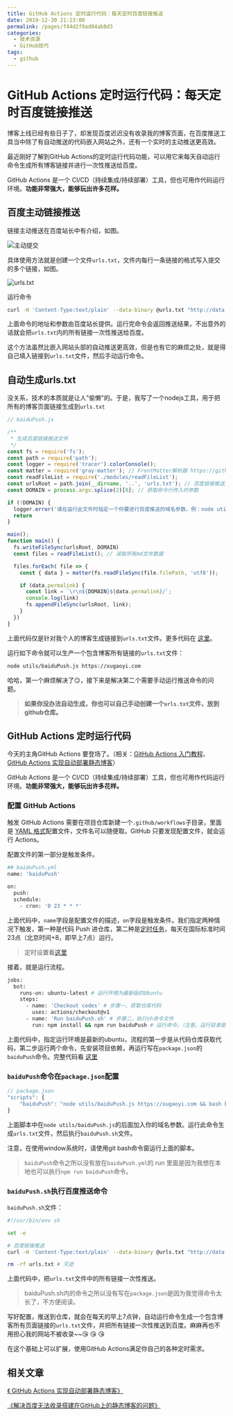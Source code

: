 ```yaml
---
title: GitHub Actions 定时运行代码：每天定时百度链接推送
date: 2019-12-30 21:23:00
permalink: /pages/f44d2f9ad04ab8d3
categories: 
  - 技术资源
  - GitHub技巧
tags: 
  - github
---
```

#  GitHub Actions 定时运行代码：每天定时百度链接推送

博客上线已经有些日子了，却发现百度迟迟没有收录我的博客页面，在百度推送工具当中除了有自动推送的代码嵌入网站之外，还有一个实时的主动推送更高效。

最近刚好了解到GitHub Actions的定时运行代码功能，可以用它来每天自动运行命令生成所有博客链接并进行一次性推送给百度。

GitHub Actions 是一个 CI/CD（持续集成/持续部署）工具，但也可用作代码运行环境。**功能非常强大，能够玩出许多花样。**

<!-- more -->

## 百度主动链接推送

链接主动推送在百度站长中有介绍，如图。

![主动提交](https://cdn.jsdelivr.net/gh/xugaoyi/image_store/blog/20200103124306.png)

具体使用方法就是创建一个文件`urls.txt`，文件内每行一条链接的格式写入提交的多个链接，如图。

![urls.txt](https://cdn.jsdelivr.net/gh/xugaoyi/image_store/blog/20200103124305.png)

运行命令

```sh
curl -H 'Content-Type:text/plain' --data-binary @urls.txt "http://data.zz.baidu.com/urls?site=xugaoyi.com&token=T5PEAzhG*****"
```

上面命令的地址和参数由百度站长提供。运行完命令会返回推送结果，不出意外的话就会把`urls.txt`内的所有链接一次性推送给百度。

这个方法虽然比嵌入网站头部的自动推送更高效，但是也有它的麻烦之处，就是得自己填入链接到`urls.txt`文件，然后手动运行命令。



## 自动生成urls.txt

没关系，技术的本质就是让人"偷懒"的。于是，我写了一个nodejs工具，用于把所有的博客页面链接生成到`urls.txt`

```js
// baiduPush.js

/**
 * 生成百度链接推送文件
 */
const fs = require('fs');
const path = require('path');
const logger = require('tracer').colorConsole();
const matter = require('gray-matter'); // FrontMatter解析器 https://github.com/jonschlinkert/gray-matter
const readFileList = require('./modules/readFileList');
const urlsRoot = path.join(__dirname, '..', 'urls.txt'); // 百度链接推送文件
const DOMAIN = process.argv.splice(2)[0]; // 获取命令行传入的参数

if (!DOMAIN) {
  logger.error('请在运行此文件时指定一个你要进行百度推送的域名参数，例：node utils/baiduPush.js https://xugaoyi.com')
  return
}

main();
function main() {
  fs.writeFileSync(urlsRoot, DOMAIN)
  const files = readFileList(); // 读取所有md文件数据

  files.forEach( file => {
    const { data } = matter(fs.readFileSync(file.filePath, 'utf8')); 

    if (data.permalink) {
      const link = `\r\n${DOMAIN}${data.permalink}/`;
      console.log(link)
      fs.appendFileSync(urlsRoot, link);
    }
  })
}
```

上面代码仅是针对我个人的博客生成链接到`urls.txt`文件。更多代码在 [这里](https://github.com/xugaoyi/vuepress-theme-vdoing/blob/master/utils/baiduPush.js)。

运行如下命令就可以生产一个包含博客所有链接的`urls.txt`文件：
```sh
node utils/baiduPush.js https://xugaoyi.com
```
哈哈，第一个麻烦解决了:smirk:，接下来是解决第二个需要手动运行推送命令的问题。

> **如果你没办法自动生成，你也可以自己手动创建一个`urls.txt`文件，放到github仓库。**



## GitHub Actions 定时运行代码

今天的主角GitHub Actions 要登场了。（相关：[GitHub Actions 入门教程](http://www.ruanyifeng.com/blog/2019/09/getting-started-with-github-actions.html?20191227113947#comment-last)、[GitHub Actions 实现自动部署静态博客](https://www.yuanchengcheng.vip/pages/6b9d359ec5aa5019/)）

GitHub Actions 是一个 CI/CD（持续集成/持续部署）工具，但也可用作代码运行环境。**功能非常强大，能够玩出许多花样。**

### 配置 GitHub Actions

触发 GitHub Actions 需要在项目仓库新建一个`.github/workflows`子目录，里面是 [YAML 格式](https://www.yuanchengcheng.vip/pages/4e8444e2d534d14f/)配置文件，文件名可以随便取。GitHub 只要发现配置文件，就会运行 Actions。

配置文件的第一部分是触发条件。

```sh
## baiduPush.yml
name: 'baiduPush'
 
on:
  push:
  schedule:
    - cron: '0 23 * * *'
```

上面代码中，`name`字段是配置文件的描述，`on`字段是触发条件。我们指定两种情况下触发，第一种是代码 Push 进仓库，第二种是[定时任务](https://help.github.com/en/actions/automating-your-workflow-with-github-actions/events-that-trigger-workflows#scheduled-events-schedule)，每天在国际标准时间23点（北京时间+8，即早上7点）运行。

> 定时设置看[这里](https://help.github.com/en/actions/automating-your-workflow-with-github-actions/events-that-trigger-workflows#scheduled-events-schedule)

接着，就是运行流程。

```sh
jobs:
  bot:
    runs-on: ubuntu-latest # 运行环境为最新版的Ubuntu
    steps:
      - name: 'Checkout codes' # 步骤一，获取仓库代码
        uses: actions/checkout@v1
      - name: 'Run baiduPush.sh' # 步骤二，执行sh命令文件
        run: npm install && npm run baiduPush # 运行命令。（注意，运行目录是仓库根目录）
```

上面代码中，指定运行环境是最新的ubuntu，流程的第一步是从代码仓库获取代码，第二步运行两个命令，先安装项目依赖，再运行写在`package.json`的`baiduPush`命令。完整代码看 [这里](https://github.com/xugaoyi/vuepress-theme-vdoing/blob/master/.github/workflows/baiduPush.yml)



### `baiduPush`命令在`package.json`配置

```js
// package.json
"scripts": {
	"baiduPush": "node utils/baiduPush.js https://xugaoyi.com && bash baiduPush.sh"
}
```

上面脚本中在`node utils/baiduPush.js`的后面加入你的域名参数。运行此命令生成`urls.txt`文件，然后执行`baiduPush.sh`文件。

注意，在使用window系统时，请使用git bash命令窗运行上面的脚本。

> `baiduPush`命令之所以没有放在`baiduPush.yml`的 run 里面是因为我想在本地也可以执行`npm run baiduPush`命令。



### `baiduPush.sh`执行百度推送命令

`baiduPush.sh`文件：

```sh
#!/usr/bin/env sh

set -e

# 百度链接推送
curl -H 'Content-Type:text/plain' --data-binary @urls.txt "http://data.zz.baidu.com/urls?site=https://xugaoyi.com&token=T5PEAzhGa*****"

rm -rf urls.txt # 灭迹
```

上面代码中，把`urls.txt`文件中的所有链接一次性推送。

> baiduPush.sh内的命令之所以没有写在`package.json`是因为我觉得命令太长了，不方便阅读。



写好配置，推送到仓库，就会在每天的早上7点钟，自动运行命令生成一个包含博客所有页面链接的`urls.txt`文件，并把所有链接一次性推送到百度。麻麻再也不用担心我的网站不被收录~~:kissing_heart: :kissing_heart: :kissing_heart: 

在这个基础上可以扩展，使用GitHub Actions满足你自己的各种定时需求。



## 相关文章

[《 GitHub Actions 实现自动部署静态博客》](https://www.yuanchengcheng.vip/pages/6b9d359ec5aa5019/)

[《解决百度无法收录搭建在GitHub上的静态博客的问题》](https://www.yuanchengcheng.vip/pages/41f87d890d0a02af/)



